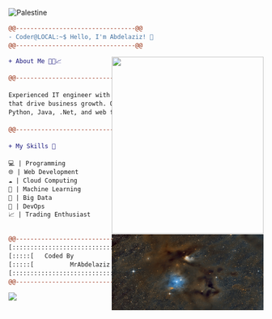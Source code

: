 ![Palestine](https://upload.wikimedia.org/wikipedia/commons/d/d2/Flag_of_Palestine_-_short_triangle.svg "Palestine")

```diff
@@---------------------------------@@
- Coder@LOCAL:~$ Hello, I'm Abdelaziz! 👋
@@---------------------------------@@
```
<img align="right" src="https://pbs.twimg.com/media/GIWIlpNbAAAqvus?format=jpg" width="300"  height="350"/>

```diff
+ About Me 👨‍💻📈

@@---------------------------------@@

Experienced IT engineer with a passion for software solutions
that drive business growth. Over 7 years of expertise in
Python, Java, .Net, and web frameworks.

@@---------------------------------@@

+ My Skills 🚀

💻 | Programming
🌐 | Web Development
☁️ | Cloud Computing
🤖 | Machine Learning
💾 | Big Data
🚀 | DevOps
📈 | Trading Enthusiast



```


<img align="right" src="image.jpg" width="300" height="150"/>


```diff
@@---------------------------------@@
[:::::::::::::::::::::::::::::::::::]
[:::::[   Coded By              ]:::] 
[:::::[          MrAbdelaziz    ]:::]
[:::::::::::::::::::::::::::::::::::]
@@---------------------------------@@

```


<img src="https://komarev.com/ghpvc/?username=MrAbdelaziz&color=0E9C47&style=for-the-badge">


